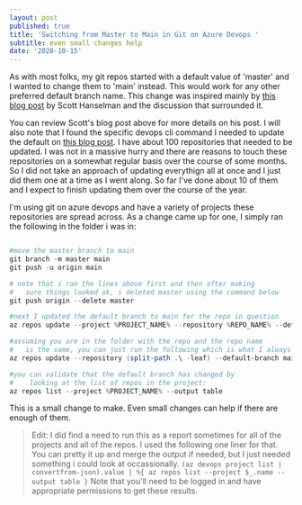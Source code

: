 ```yaml
---
layout: post
published: true
title: 'Switching from Master to Main in Git on Azure Devops '
subtitle: even small changes help
date: '2020-10-15'
---
```

As with most folks, my git repos started with a default value of 'master' and I wanted to change them to 'main' instead. This would work for any other preferred default branch name. This change was inspired mainly by [this blog post](https://www.hanselman.com/blog/easily-rename-your-git-default-branch-from-master-to-main) by Scott Hanselman and the discussion that surrounded it.

You can review Scott's blog post above for more details on his post. I will also note that I found the specific devops cli command I needed to update the default on [this blog post](https://medium.com/objectsharp/set-default-branch-in-azure-repos-f879ec1509d0). I have about 100 repositories that needed to be updated. I was not in a massive hurry and there are reasons to touch these repositories on a somewhat regular basis over the course of some months. So I did not take an approach of updating everythign all at once and I just did them one at a time as I went along. So far I've done about 10 of them and I expect to finish updating them over the course of the year.

I'm using git on azure devops and have a variety of projects these repositories are spread across. As a change came up for one, I simply ran the following in the folder i was in:

``` PowerShell

#move the master branch to main
git branch -m master main
git push -u origin main

# note that i ran the lines above first and then after making
#   sure things looked ok, i deleted master using the command below
git push origin --delete master

#next I updated the default branch to main for the repo in question
az repos update --project %PROJECT_NAME% --repository %REPO_NAME% --default-branch main

#assuming you are in the folder with the repo and the repo name
#   is the same, you can just run the following which is what I always did
az repos update --repository (split-path .\ -leaf) --default-branch main

#you can validate that the default branch has changed by 
#    looking at the list of repos in the project:
az repos list --project %PROJECT_NAME% --output table

```

This is a small change to make. Even small changes can help if there are enough of them.

> Edit: I did find a need to run this as a report sometimes for all of the projects and all of the repos. I used the following one liner for that. You can pretty it up and merge the output if needed, but I just needed something i could look at occassionally. `(az devops project list | convertfrom-json).value | %{ az repos list --project $_.name --output table }` Note that you'll need to be logged in and have appropriate permissions to get these results.

